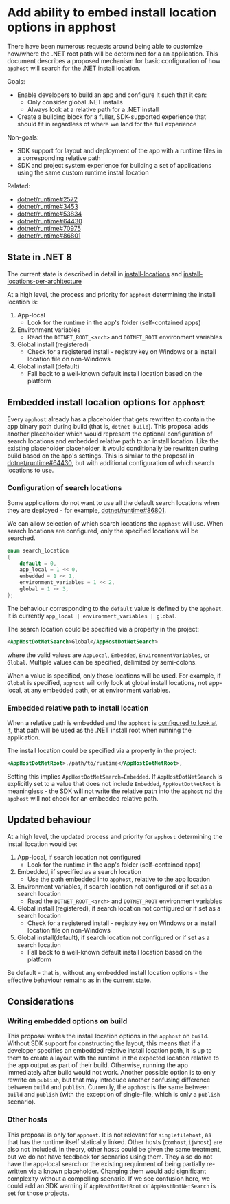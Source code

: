 # Add ability to embed install location options in apphost

There have been numerous requests around being able to customize how/where the
.NET root path will be determined for a an application. This document describes
a proposed mechanism for basic configuration of how `apphost` will search for
the .NET install location.

Goals:

- Enable developers to build an app and configure it such that it can:
    - Only consider global .NET installs
    - Always look at a relative path for a .NET install
- Create a building block for a fuller, SDK-supported experience that should fit
in regardless of where we land for the full experience

Non-goals:

- SDK support for layout and deployment of the app with a runtime files in a
corresponding relative path
- SDK and project system experience for building a set of applications using the
same custom runtime install location

Related:

- [dotnet/runtime#2572](https://github.com/dotnet/runtime/issues/2572)
- [dotnet/runtime#3453](https://github.com/dotnet/runtime/issues/3453)
- [dotnet/runtime#53834](https://github.com/dotnet/runtime/issues/53834)
- [dotnet/runtime#64430](https://github.com/dotnet/runtime/issues/64430)
- [dotnet/runtime#70975](https://github.com/dotnet/runtime/issues/70975)
- [dotnet/runtime#86801](https://github.com/dotnet/runtime/issues/86801)

## State in .NET 8

The current state is described in detail in
[install-locations](https://github.com/dotnet/designs/blob/main/accepted/2020/install-locations.md)
and [install-locations-per-architecture](https://github.com/dotnet/designs/blob/main/accepted/2021/install-locations-per-architecture.md)

At a high level, the process and priority for `apphost` determining the install
location is:

  1. App-local
      - Look for the runtime in the app's folder (self-contained apps)
  2. Environment variables
      - Read the `DOTNET_ROOT_<arch>` and `DOTNET_ROOT` environment variables
  3. Global install (registered)
      - Check for a registered install - registry key on Windows or a install
      location file on non-Windows
  4. Global install (default)
      - Fall back to a well-known default install location based on the platform

## Embedded install location options for `apphost`

Every `apphost` already has a placeholder that gets rewritten to contain the app
binary path during build (that is, `dotnet build`). This proposal adds another
placeholder which would represent the optional configuration of search locations
and embedded relative path to an install location. Like the existing placeholder
placeholder, it would conditionally be rewritten during build based on the app's
settings. This is similar to the proposal in [dotnet/runtime#64430](https://github.com/dotnet/runtime/issues/64430),
but with additional configuration of which search locations to use.

### Configuration of search locations

Some applications do not want to use all the default search locations when they
are deployed - for example, [dotnet/runtime#86801](https://github.com/dotnet/runtime/issues/86801).

We can allow selection of which search locations the `apphost` will use. When
search locations are configured, only the specified locations will be searched.

```c++
enum search_location
{
    default = 0,
    app_local = 1 << 0,
    embedded = 1 << 1,
    environment_variables = 1 << 2,
    global = 1 << 3,
};
```

The behaviour corresponding to the `default` value is defined by the `apphost`.
It is currently `app_local | environment_variables | global`.

The search location could be specified via a property in the project:

```xml
<AppHostDotNetSearch>Global</AppHostDotNetSearch>
```

where the valid values are `AppLocal`, `Embedded`, `EnvironmentVariables`, or
`Global`. Multiple values can be specified, delimited by semi-colons.

When a value is specified, only those locations will be used. For example, if
`Global` is specified, `apphost` will only look at global install locations, not
app-local, at any embedded path, or at environment variables.

### Embedded relative path to install location

When a relative path is embedded and the `apphost` is [configured to look at it](#configuration-of-search-locations),
that path will be used as the .NET install root when running the application.

The install location could be specified via a property in the project:

```xml
<AppHostDotNetRoot>./path/to/runtime</AppHostDotNetRoot>,
```

Setting this implies `AppHostDotNetSearch=Embedded`. If `AppHostDotNetSearch` is
explicitly set to a value that does not include `Embedded`, `AppHostDotNetRoot`
is meaningless - the SDK will not write the relative path into the `apphost`
nd the `apphost` will not check for an embedded relative path.

## Updated behaviour

At a high level, the updated process and priority for `apphost` determining the
install location would be:

  1. App-local, if search location not configured
      - Look for the runtime in the app's folder (self-contained apps)
  2. Embedded, if specified as a search location
      - Use the path embedded into `apphost`, relative to the app location
  3. Environment variables, if search location not configured or if set as a
  search location
      - Read the `DOTNET_ROOT_<arch>` and `DOTNET_ROOT` environment variables
  4. Global install (registered), if search location not configured or if set as
  a search location
      - Check for a registered install - registry key on Windows or a install
      location file on non-Windows
  5. Global install(default), if search location not configured or if set as a
  search location
      - Fall back to a well-known default install location based on the platform

Be default - that is, without any embedded install location options - the
effective behaviour remains as in the [current state](#state-in-net-8).

## Considerations

### Writing embedded options on build

This proposal writes the install location options in the `apphost` on `build`.
Without SDK support for constructing the layout, this means that if a developer
specifies an embedded relative install location path, it is up to them to create
a layout with the runtime in the expected location relative to the app output as
part of their build. Otherwise, running the app immediately after build would
not work. Another possible option is to only rewrite on `publish`, but that may
introduce another confusing difference between `build` and `publish`. Currently,
the `apphost` is the same between `build` and `publish` (with the exception of
single-file, which is only a `publish` scenario).

### Other hosts

This proposal is only for `apphost`. It is not relevant for `singlefilehost`, as
that has the runtime itself statically linked. Other hosts (`comhost`,`ijwhost`)
are also not included. In theory, other hosts could be given the same treatment,
but we do not have feedback for scenarios using them. They also do not have the
app-local search or the existing requirment of being partially re-written via a
known placeholder. Changing them would add significant complexity without a
compelling scenario. If we see confusion here, we could add an SDK warning if
`AppHostDotNetRoot` or `AppHostDotNetSearch` is set for those projects.
